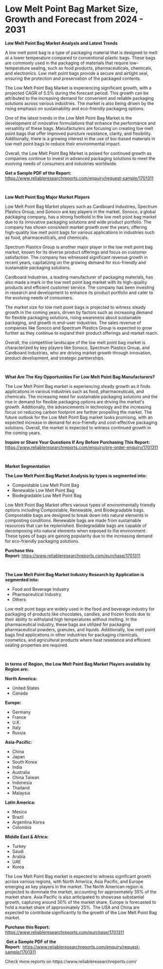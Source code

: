 <p><h1>Low Melt Point Bag Market Size, Growth and Forecast from 2024 - 2031</h1></p><p><strong>Low Melt Point Bag Market Analysis and Latest Trends</strong></p>
<p><p>A low melt point bag is a type of packaging material that is designed to melt at a lower temperature compared to conventional plastic bags. These bags are commonly used in the packaging of materials that require low-temperature sealing, such as food products, pharmaceuticals, chemicals, and electronics. Low melt point bags provide a secure and airtight seal, ensuring the protection and preservation of the packaged contents.</p><p>The Low Melt Point Bag Market is experiencing significant growth, with a projected CAGR of 5.5% during the forecast period. This growth can be attributed to the increasing demand for convenient and reliable packaging solutions across various industries. The market is also being driven by the rising emphasis on sustainability and eco-friendly packaging options.</p><p>One of the latest trends in the Low Melt Point Bag Market is the development of innovative formulations that enhance the performance and versatility of these bags. Manufacturers are focusing on creating low melt point bags that offer improved puncture resistance, clarity, and flexibility. Additionally, there is a growing interest in the use of bio-based materials in low melt point bags to reduce their environmental impact.</p><p>Overall, the Low Melt Point Bag Market is poised for continued growth as companies continue to invest in advanced packaging solutions to meet the evolving needs of consumers and industries worldwide.</p></p>
<p><strong>Get a Sample PDF of the Report:&nbsp;</strong> <a href="https://www.reliableresearchreports.com/enquiry/request-sample/1701311">https://www.reliableresearchreports.com/enquiry/request-sample/1701311</a></p>
<p>&nbsp;</p>
<p><strong>Low Melt Point Bag Major Market Players</strong></p>
<p><p>Low Melt Point Bag Market players such as Cardboard Industries, Spectrum Plastics Group, and Sonoco are key players in the market. Sonoco, a global packaging company, has a strong foothold in the low melt point bag market due to its innovative packaging solutions and wide product portfolio. The company has shown consistent market growth over the years, offering high-quality low melt point bags for various applications in industries such as food, pharmaceuticals, and chemicals.</p><p>Spectrum Plastics Group is another major player in the low melt point bag market, known for its diverse product offerings and focus on customer satisfaction. The company has witnessed significant revenue growth in recent years, capitalizing on the growing demand for eco-friendly and sustainable packaging solutions.</p><p>Cardboard Industries, a leading manufacturer of packaging materials, has also made a mark in the low melt point bag market with its high-quality products and efficient customer service. The company has been investing in research and development to enhance its product portfolio and cater to the evolving needs of consumers.</p><p>The market size for low melt point bags is projected to witness steady growth in the coming years, driven by factors such as increasing demand for flexible packaging solutions, rising awareness about sustainable packaging, and growth in end-user industries. The sales revenue of companies like Sonoco and Spectrum Plastics Group is expected to grow further as they continue to expand their product offerings and market reach.</p><p>Overall, the competitive landscape of the low melt point bag market is characterized by key players like Sonoco, Spectrum Plastics Group, and Cardboard Industries, who are driving market growth through innovation, product development, and strategic partnerships.</p></p>
<p>&nbsp;</p>
<p><strong>What Are The Key Opportunities For Low Melt Point Bag Manufacturers?</strong></p>
<p><p>The Low Melt Point Bag market is experiencing steady growth as it finds applications in various industries such as food, pharmaceuticals, and chemicals. The increasing need for sustainable packaging solutions and the rise in demand for flexible packaging options are driving the market's growth. Additionally, the advancements in technology and the increasing focus on reducing carbon footprint are further propelling the market. The future outlook for the Low Melt Point Bag market looks promising, with an expected increase in demand for eco-friendly and cost-effective packaging solutions. Overall, the market is expected to witness continued growth in the coming years.</p></p>
<p><strong>Inquire or Share Your Questions If Any Before Purchasing This Report:</strong> <a href="https://www.reliableresearchreports.com/enquiry/pre-order-enquiry/1701311">https://www.reliableresearchreports.com/enquiry/pre-order-enquiry/1701311</a></p>
<p>&nbsp;</p>
<p><strong>Market Segmentation</strong></p>
<p><strong>The Low Melt Point Bag Market Analysis by types is segmented into:</strong></p>
<p><ul><li>Compostable Low Melt Point Bag</li><li>Renewable Low Melt Point Bag</li><li>Biodegradable Low Melt Point Bag</li></ul></p>
<p><p>Low Melt Point Bag Market offers various types of environmentally friendly options including Compostable, Renewable, and Biodegradable bags. Compostable bags are designed to break down into natural elements in composting conditions. Renewable bags are made from sustainable resources that can be replenished. Biodegradable bags are capable of decomposing into natural elements when exposed to the environment. These types of bags are gaining popularity due to the increasing demand for eco-friendly packaging solutions.</p></p>
<p><strong>Purchase this Report:&nbsp;</strong><a href="https://www.reliableresearchreports.com/purchase/1701311">https://www.reliableresearchreports.com/purchase/1701311</a></p>
<p>&nbsp;</p>
<p><strong>The Low Melt Point Bag Market Industry Research by Application is segmented into:</strong></p>
<p><ul><li>Food and Beverage Industry</li><li>Pharmaceutical Industry</li><li>Others</li></ul></p>
<p><p>Low melt point bags are widely used in the food and beverage industry for packaging of products like chocolates, candies, and frozen foods due to their ability to withstand high temperatures without melting. In the pharmaceutical industry, these bags are utilized for packaging pharmaceutical powders, granules, and liquids. Additionally, low melt point bags find applications in other industries for packaging chemicals, cosmetics, and agricultural products where heat resistance and efficient sealing properties are required.</p></p>
<p>&nbsp;</p>
<p><strong>In terms of Region, the Low Melt Point Bag Market Players available by Region are:</strong></p>
<p>
    <p> <strong> North America: </strong>
        <ul>
            <li>United States</li>
            <li>Canada</li>
        </ul>
        </p> 
    <p> <strong> Europe: </strong>
        <ul>
            <li>Germany</li>
            <li>France</li>
            <li>U.K.</li>
            <li>Italy</li>
            <li>Russia</li>
        </ul>
        </p> 
    <p> <strong> Asia-Pacific: </strong>
        <ul>
            <li>China</li>
            <li>Japan</li>
            <li>South Korea</li>
            <li>India</li>
            <li>Australia</li>
            <li>China Taiwan</li>
            <li>Indonesia</li>
            <li>Thailand</li>
            <li>Malaysia</li>
        </ul>
        </p> 
    <p> <strong> Latin America: </strong>
        <ul>
            <li>Mexico</li>
            <li>Brazil</li>
            <li>Argentina Korea</li>
            <li>Colombia</li>
        </ul>
        </p> 
    <p> <strong> Middle East & Africa: </strong>
        <ul>
            <li>Turkey</li>
            <li>Saudi</li>
            <li>Arabia</li>
            <li>UAE</li>
            <li>Korea</li>
        </ul>
    </p>
    </p>
<p><p>The Low Melt Point Bag market is expected to witness significant growth across various regions, with North America, Asia Pacific, and Europe emerging as key players in the market. The North American region is projected to dominate the market, accounting for approximately 35% of the market share. Asia Pacific is also anticipated to showcase substantial growth, capturing around 30% of the market share. Europe is forecasted to hold a market share of approximately 25%. The USA and China are expected to contribute significantly to the growth of the Low Melt Point Bag market.</p></p>
<p><strong>Purchase this Report: </strong><a href="https://www.reliableresearchreports.com/purchase/1701311">https://www.reliableresearchreports.com/purchase/1701311</a></p>
<p>&nbsp;<strong>Get a Sample PDF of the Report:&nbsp;&nbsp;</strong><a href="https://www.reliableresearchreports.com/enquiry/request-sample/1701311">https://www.reliableresearchreports.com/enquiry/request-sample/1701311</a></p>
<p><strong></strong></p>
<p>Check more reports on https://www.reliableresearchreports.com/</p>